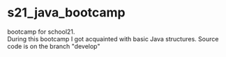 # s21_java_bootcamp <br>
bootcamp for school21. <br>
During this bootcamp I got acquainted with basic Java structures. Source code is on the branch "develop"
